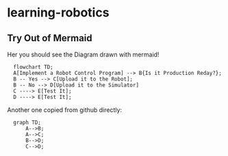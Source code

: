 # learning-robotics

## Try Out of Mermaid 

Her you should see the Diagram  drawn with mermaid!

```mermaid
  flowchart TD;
  A[Implement a Robot Control Program] --> B{Is it Production Reday?};
  B -- Yes --> C[Upload it to the Robot];
  B -- No --> D[Upload it to the Simulator]
  C ----> E[Test It];
  D ----> E[Test It];
```

Another one copied from github directly:

```mermaid
  graph TD;
      A-->B;
      A-->C;
      B-->D;
      C-->D;
```
